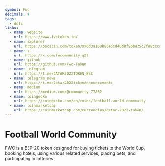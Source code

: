 ```yaml
---
symbol: Fwc
decimals: 9
tags:
  - defi
links:
  - name: website
    url: https://www.fwctoken.io/
  - name: explorer
    url: https://bscscan.com/token/0x6d3a160b86edcd46d8f9bba25c2f88cccade19fc
  - name: x
    url: https://x.com/fwcommunity_q2t
  - name: github
    url: https://github.com/Fwc-Token
  - name: telegram
    url: https://t.me/QATAR2022TOKEN_BSC
  - name: telegram_news
    url: https://t.me/Qatar2022tokenAnnouncements
  - name: medium
    url: https://medium.com/@community_77832
  - name: coingecko
    url: https://coingecko.com/en/coins/football-world-community
  - name: coinmarketcap
    url: https://coinmarketcap.com/currencies/qatar-2022-token/
---
```


# Football World Community

FWC is a BEP-20 token designed for buying tickets to the World Cup, booking hotels, using various related services, placing bets, and participating in lotteries.
